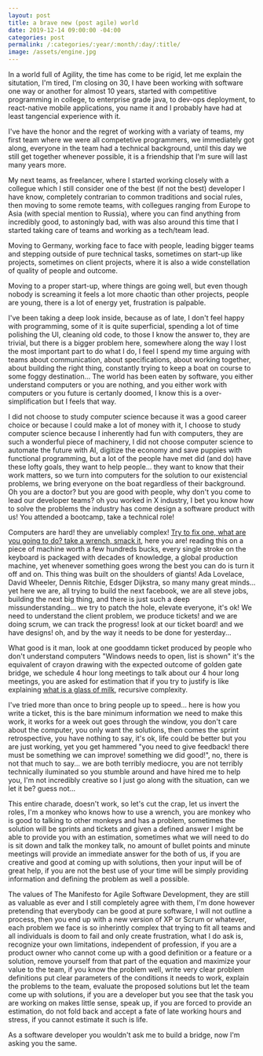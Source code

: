 ```yaml
---
layout: post
title: a brave new (post agile) world
date: 2019-12-14 09:00:00 -04:00
categories: post
permalink: /:categories/:year/:month/:day/:title/
image: /assets/engine.jpg
---
```


In a world full of Agility, the time has come to be rigid, let me explain the situtation, I'm tired, I'm closing on 30, I have been working with software one way or another for almost 10 years, started with competitive programming in college, to enterprise grade java, to dev-ops deployment, to react-native mobile applications, you name it and I probably have had at least tangencial experience with it.

I've have the honor and the regret of working with a variaty of teams, my first team where we were all competetive programmers, we immediately got along, everyone in the team had a technical background, until this day we still get together whenever possible, it is a friendship that I'm sure will last many years more.

My next teams, as freelancer, where I started working closely with a collegue which I still consider one of the best (if not the best) developer I have know, completely contrarian to common traditions and social rules, then moving to some remote teams, with collegues ranging from Europe to Asia (with special mention to Russia), where you can find anything from incredibly good, to astoningly bad, with was also around this time that I started taking care of teams and working as a tech/team lead.

Moving to Germany, working face to face with people, leading bigger teams and stepping outside of pure technical tasks, sometimes on start-up like projects, sometimes on client projects, where it is also a wide constellation of quality of people and outcome.

Moving to a proper start-up, where things are going well, but even though nobody is screaming it feels a lot more chaotic than other projects, people are young, there is a lot of energy yet, frustration is palpable.

I've been taking a deep look inside, because as of late, I don't feel happy with programming, some of it is quite superficial, spending a lot of time polishing the UI, cleaning old code, to those I know the answer to, they are trivial, but there is a bigger problem here, somewhere along the way I lost the most important part to do what I do, I feel I spend my time arguing with teams about communication, about specifications, about working together, about building the right thing, constantly trying to keep a boat on course to some foggy destination... The world has been eaten by software, you either understand computers or you are nothing, and you either work with computers or you future is certanly doomed, I know this is a over-simplification but I feels that way.

I did not choose to study computer science because it was a good career choice or because I could make a lot of money with it, I choose to study computer science because I inherently had fun with computers, they are such a wonderful piece of machinery, I did not choose computer science to automate the future with AI, digitize the economy and save puppies with functional programming, but a lot of the people have met did (and do) have these lofty goals, they want to help people... they want to know that their work matters, so we turn into computers for the solution to our existencial problems, we bring everyone on the boat regardless of their background. Oh you are a doctor? but you are good with people, why don't you come to lead our developer teams? oh you worked in X industry, I bet you know how to solve the problems the industry has come design a software product with us! You attended a bootcamp, take a technical role!

Computers are hard! they are unveliably complex! [Try to fix one, what are you going to do? take a wrench, smack it](https://youtu.be/-XvI6Y5Yq8o?t=383), here you are! reading this on a piece of machine worth a few hundreds bucks, every single stroke on the keyboard is packaged with decades of knowledge, a global production machine, yet whenever something goes wrong the best you can do is turn it off and on. This thing was built on the shoulders of giants! Ada Lovelace, David Wheeler, Dennis Ritchie, Edsger Dijkstra, so many many great minds... yet here we are, all trying to build the next facebook, we are all steve jobs, building the next big thing, and there is just such a deep missunderstanding... we try to patch the hole, elevate everyone, it's ok! We need to understand the client problem, we produce tickets! and we are doing scrum, we can track the progress! look at our ticket board! and we have designs! oh, and by the way it needs to be done for yesterday...

What good is it man, look at one gooddamn ticket produced by people who don't understand computers "Windows needs to open, list is shown" it's the equivalent of crayon drawing with the expected outcome of golden gate bridge, we schedule 4 hour long meetings to talk about our 4 hour long meetings, you are asked for estimation that if you try to justify is like explaining [what is a glass of milk](https://sciencelens.co.nz/2012/09/25/math-storytelling-day/), recursive complexity.

I've tried more than once to bring people up to speed... here is how you write a ticket, this is the bare minimum information we need to make this work, it works for a week out goes through the window, you don't care about the computer, you only want the solutions, then comes the sprint retrospective, you have nothing to say, it's ok, life could be better but you are just working, yet you get hammered "you need to give feedback! there must be something we can improve! something we did good!", no, there is not that much to say... we are both terribly mediocre, you are not terribly technically iluminated so you stumble around and have hired me to help you, I'm not incredibly creative so I just go along with the situation, can we let it be? guess not...

This entire charade, doesn't work, so let's cut the crap, let us invert the roles, I'm a monkey who knows how to use a wrench, you are monkey who is good to talking to other monkeys and has a problem, sometimes the solution will be sprints and tickets and given a defined answer I might be able to provide you with an estimation, sometimes what we will need to do is sit down and talk the monkey talk, no amount of bullet points and minute meetings will provide an immediate answer for the both of us, if you are creative and good at coming up with solutions, then your input will be of great help, if you are not the best use of your time will be simply providing information and defining the problem as well a possible.

The values of The Manifesto for Agile Software Development, they are still as valuable as ever and I still completely agree with them, I'm done however pretending that everybody can be good at pure software, I will not outline a process, then you end up with a new version of XP or Scrum or whatever, each problem we face is so inherintly complex that trying to fit all teams and all individuals is doom to fail and only create frustration, what I do ask is, recognize your own limitations, independent of profession, if you are a product owner who cannot come up with a good definition or a feature or a solution, remove yourself from that part of the equation and maximize your value to the team, if you know the problem well, write very clear problem definitions put clear parameters of the conditions it needs to work, explain the problems to the team, evaluate the proposed solutions but let the team come up with solutions, if you are a developer but you see that the task you are working on makes little sense, speak up, if you are forced to provide an estimation, do not fold back and accept a fate of late working hours and stress, if you cannot estimate it such is life.

As a software developer you wouldn't ask me to build a bridge, now I'm asking you the same.
